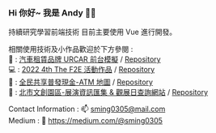 ### Hi 你好~ 我是 Andy :wave::grinning:
  
持續研究學習前端技術
目前主要使用 Vue 進行開發。

相關使用技術及小作品歡迎於下方參閱 :  
:car: : [汽車租賃品牌 URCAR 前台模擬](https://sming0305.github.io/URCAR/#/) / [Repository](https://github.com/sming0305/URCAR)  
:computer: : [2022 4th The F2E 活動作品](https://sming0305.github.io/THE-F2E-2022/) / [Repository](https://github.com/sming0305/THE-F2E-2022)  
:atm: : [全民共享普發現金-ATM 地圖](https://sming0305.github.io/6000-ATM-Map/) / [Repository](https://github.com/sming0305/6000-ATM-Map)  
:city_sunset: : [北市文創園區-展演資訊匯集 & 觀展日查詢網站](https://sming0305.github.io/Let-s-Entertaining/) / [Repository](https://github.com/sming0305/Let-s-Entertaining) 


Contact Information : :mailbox: <a href="mailto:sming0305@mail.com">sming0305@mail.com</a>  
Medium : :memo: https://medium.com/@sming0305  
